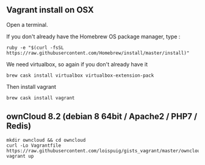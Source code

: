## Vagrant install on OSX
Open a terminal.

If you don't already have the Homebrew OS package manager, type :
```
ruby -e "$(curl -fsSL https://raw.githubusercontent.com/Homebrew/install/master/install)"
```

We need virtualbox, so again if you don't already have it
```
brew cask install virtualbox virtualbox-extension-pack
```

Then install vagrant
```
brew cask install vagrant
```

## ownCloud 8.2 (debian 8 64bit / Apache2 / PHP7 / Redis)
```
mkdir owncloud && cd owncloud
curl -Lo Vagrantfile https://raw.githubusercontent.com/loispuig/gists_vagrant/master/owncloud_8_php7
vagrant up
```